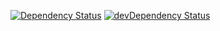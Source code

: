 <!--
[![Build Status](https://travis-ci.org/errorx666/error-bot.svg)](https://travis-ci.org/errorx666/error-bot)
[![Coverage Status](https://coveralls.io/repos/github/errorx666/error-bot/badge.svg?branch=master)](https://coveralls.io/github/errorx666/error-bot?branch=master)
-->

[![Dependency Status](https://david-dm.org/errorx666/error-bot.svg)](https://david-dm.org/errorx666/error-bot)
[![devDependency Status](https://david-dm.org/errorx666/error-bot/dev-status.svg)](https://david-dm.org/errorx666/error-bot#info=devDependencies)
